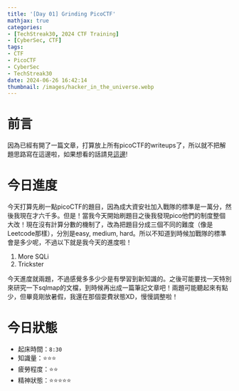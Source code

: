 ```yaml
---
title: '[Day 01] Grinding PicoCTF'
mathjax: true
categories:
- [TechStreak30, 2024 CTF Training]
- [CyberSec, CTF]
tags:
- CTF
- PicoCTF
- CyberSec
- TechStreak30
date: 2024-06-26 16:42:14
thumbnail: /images/hacker_in_the_universe.webp
---
```


# 前言
因為已經有開了一篇文章，打算放上所有picoCTF的writeups了，所以就不把解題思路寫在這邊啦，如果想看的話請見[這邊](https://cx330.tw/CyberSec/CTF/All-in-One%20PicoCTF-Writeups/)!

# 今日進度
今天打算先刷一點picoCTF的題目，因為成大資安社加入戰隊的標準是一萬分，然後我現在才六千多。但是！當我今天開始刷題目之後我發現pico他們的制度整個大改！現在沒有計算分數的機制了，改為把題目分成三個不同的難度（像是Leetcode那樣），分別是easy, medium, hard。所以不知道到時候加戰隊的標準會是多少呢，不過以下就是我今天的進度啦！

1. More SQLi
2. Trickster

今天進度就兩題，不過感覺多多少少是有學習到新知識的。之後可能要找一天特別來研究一下sqlmap的文檔，到時候再出成一篇筆記文章吧！兩題可能聽起來有點少，但畢竟剛放暑假，我還在那個耍費狀態XD，慢慢調整啦！

# 今日狀態
- 起床時間：`8:30`
- 知識量：⭐⭐⭐
- 疲勞程度：⭐⭐
- 精神狀態：⭐⭐⭐⭐⭐
